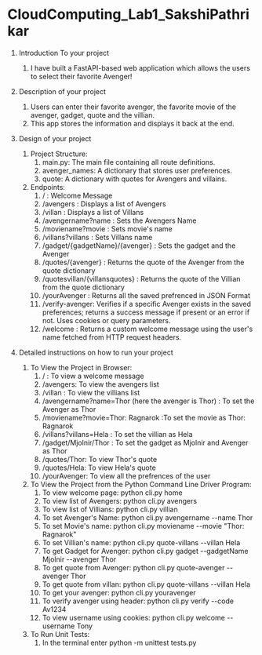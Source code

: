 # CloudComputing_Lab1_SakshiPathrikar

1. Introduction To your project
   1. I have built a FastAPI-based web application which allows the users to select their favorite Avenger!

2. Description of your project
   1. Users can enter their favorite avenger, the favorite movie of the avenger, gadget, quote and the villian. 
   2. This app stores the information and displays it back at the end.

3. Design of your project
   1. Project Structure:
      1. main.py: The main file containing all route definitions. 
      2. avenger_names: A dictionary that stores user preferences. 
      3. quote: A dictionary with quotes for Avengers and villains.
   2. Endpoints: 
      1. / : Welcome Message
      2. /avengers : Displays a list of Avengers
      3. /villan : Displays a list of Villans
      4. /avengername?name : Sets the Avengers Name
      5. /moviename?movie : Sets movie's name
      6. /villans?villans : Sets Villans name
      7. /gadget/{gadgetName}/{avenger} : Sets the gadget and the Avenger
      8. /quotes/{avenger} : Returns the quote of the Avenger from the quote dictionary
      9. /quotesvillan/{villansquotes} : Returns the quote of the Villian from the quote dictionary
      10. /yourAvenger : Returns all the saved prefrenced in JSON Format
      11. /verify-avenger: Verifies if a specific Avenger exists in the saved preferences; returns a success message if present or an error if not. Uses cookies or query parameters.
      12. /welcome :  Returns a custom welcome message using the user's name fetched from HTTP request headers.

   
4. Detailed instructions on how to run your project
   1. To View the Project in Browser:
      1. / : To view a welcome message
      2. /avengers: To view the avengers list
      3. /villan : To view the villians list 
      4. /avengername?name=Thor (here the avenger is Thor) : To set the Avenger as Thor
      5. /moviename?movie=Thor: Ragnarok :To set the movie as Thor: Ragnarok
      6. /villans?villans=Hela : To set the villian as Hela
      7. /gadget/Mjolnir/Thor : To set the gadget as Mjolnir and Avenger as Thor
      8. /quotes/Thor: To view Thor's quote
      9. /quotes/Hela: To view Hela's quote
      10. /yourAvenger: To view all the prefrences of the user
   2. To View the Project from the Python Command Line Driver Program:
      1. To view welcome page: python cli.py home
      2. To view list of Avengers: python cli.py avengers
      3. To view list of Villians: python cli.py villian
      4. To set Avenger's Name: python cli.py avengername --name Thor
      5. To set Movie's name: python cli.py moviename --movie "Thor: Ragnarok"
      6. To set Villian's name: python cli.py quote-villans --villan Hela
      7. To get Gadget for Avenger: python cli.py gadget --gadgetName Mjolnir --avenger Thor
      8. To get quote from Avenger: python cli.py quote-avenger --avenger Thor
      9. To get quote from villan: python cli.py quote-villans --villan Hela
      10. To get your avenger: python cli.py youravenger
      11. To verify avenger using header: python cli.py verify --code Av1234
      12. To view username using cookies: python cli.py welcome --username Tony 
   3. To Run Unit Tests:
      1. In the terminal enter python -m unittest tests.py

